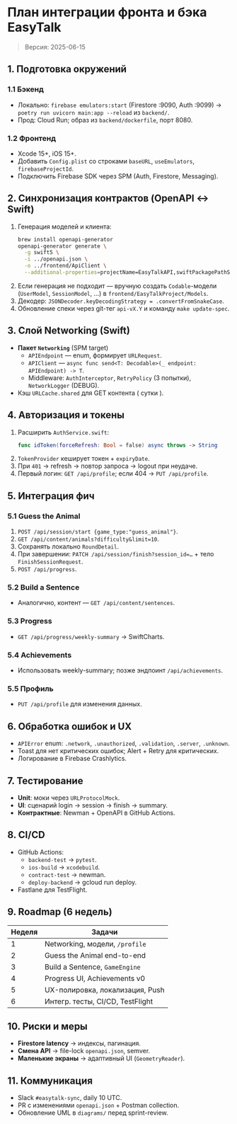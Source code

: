 # План интеграции фронта и бэка EasyTalk

> Версия: 2025-06-15

## 1. Подготовка окружений

### 1.1 Бэкенд
- Локально: `firebase emulators:start` (Firestore :9090, Auth :9099) → `poetry run uvicorn main:app --reload` из `backend/`.
- Прод: Cloud Run; образ из `backend/dockerfile`, порт 8080.

### 1.2 Фронтенд
- Xcode 15+, iOS 15+.
- Добавить `Config.plist` со строками `baseURL`, `useEmulators`, `firebaseProjectId`.
- Подключить Firebase SDK через SPM (Auth, Firestore, Messaging).

## 2. Синхронизация контрактов (OpenAPI ↔ Swift)

1. Генерация моделей и клиента:
   ```bash
   brew install openapi-generator
   openapi-generator generate \
     -g swift5 \
     -i ../openapi.json \
     -o ../frontend/ApiClient \
     --additional-properties=projectName=EasyTalkAPI,swiftPackagePathSources=Sources
   ```
2. Если генерация не подходит — вручную создать `Codable`-модели (`UserModel`, `SessionModel`, …) в `frontend/EasyTalkProject/Models`.
3. Декодер: `JSONDecoder.keyDecodingStrategy = .convertFromSnakeCase`.
4. Обновление спеки через git-тег `api-vX.Y` и команду `make update-spec`.

## 3. Слой Networking (Swift)

- **Пакет `Networking`** (SPM target)
  - `APIEndpoint` — enum, формирует `URLRequest`.
  - `APIClient` — `async func send<T: Decodable>(_ endpoint: APIEndpoint) -> T`.
  - Middleware: `AuthInterceptor`, `RetryPolicy` (3 попытки), `NetworkLogger` (DEBUG).
- Кэш `URLCache.shared` для GET контента ( сутки ).

## 4. Авторизация и токены

1. Расширить `AuthService.swift`:
   ```swift
   func idToken(forceRefresh: Bool = false) async throws -> String
   ```
2. `TokenProvider` кеширует токен + `expiryDate`.
3. При `401` → refresh → повтор запроса → logout при неудаче.
4. Первый логин: `GET /api/profile`; если 404 → `PUT /api/profile`.

## 5. Интеграция фич

### 5.1 Guess the Animal
1. `POST /api/session/start {game_type:"guess_animal"}`.
2. `GET /api/content/animals?difficulty&limit=10`.
3. Сохранять локально `RoundDetail`.
4. При завершении: `PATCH /api/session/finish?session_id=…` + тело `FinishSessionRequest`.
5. `POST /api/progress`.

### 5.2 Build a Sentence
- Аналогично, контент — `GET /api/content/sentences`.

### 5.3 Progress
- `GET /api/progress/weekly-summary` → SwiftCharts.

### 5.4 Achievements
- Использовать weekly-summary; позже эндпоинт `/api/achievements`.

### 5.5 Профиль
- `PUT /api/profile` для изменения данных.

## 6. Обработка ошибок и UX

- `APIError` enum: `.network`, `.unauthorized`, `.validation`, `.server`, `.unknown`.
- Toast для нет критических ошибок; Alert + Retry для критических.
- Логирование в Firebase Crashlytics.

## 7. Тестирование

- **Unit**: моки через `URLProtocolMock`.
- **UI**: сценарий login → session → finish → summary.
- **Контрактные**: Newman + OpenAPI в GitHub Actions.

## 8. CI/CD

- GitHub Actions:
  - `backend-test` → `pytest`.
  - `ios-build` → `xcodebuild`.
  - `contract-test` → newman.
  - `deploy-backend` → gcloud run deploy.
- Fastlane для TestFlight.

## 9. Roadmap (6 недель)

| Неделя | Задачи |
|--------|--------|
|1|Networking, модели, `/profile`|
|2|Guess the Animal end-to-end|
|3|Build a Sentence, `GameEngine`|
|4|Progress UI, Achievements v0|
|5|UX-полировка, локализация, Push|
|6|Интегр. тесты, CI/CD, TestFlight|

## 10. Риски и меры

- **Firestore latency** → индексы, пагинация.
- **Смена API** → file-lock `openapi.json`, semver.
- **Маленькие экраны** → адаптивный UI (`GeometryReader`).

## 11. Коммуникация

- Slack `#easytalk-sync`, daily 10 UTC.
- PR с изменениями `openapi.json` + Postman collection.
- Обновление UML в `diagrams/` перед sprint-review.
